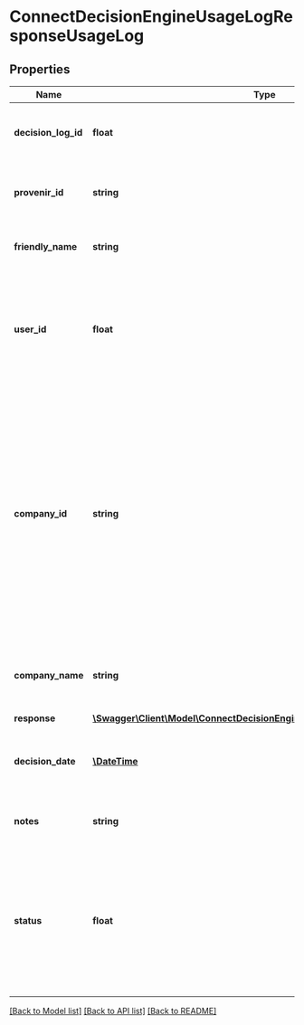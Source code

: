 # ConnectDecisionEngineUsageLogResponseUsageLog

## Properties
Name | Type | Description | Notes
------------ | ------------- | ------------- | -------------
**decision_log_id** | **float** | The unique identifier for the decision log. | [optional] 
**provenir_id** | **string** | The unique identifier of the decision tree. | [optional] 
**friendly_name** | **string** | The name of the decision tree. | [optional] 
**user_id** | **float** | The unique identifier for the user&#x27;s account, used across the Creditsafe product suite. | [optional] 
**company_id** | **string** | The connectId of the company that the decision was ran on. A connectId is the primary Company identifier that is used to uniquely identify all companies across Creditsafe&#x27;s Universe and Partner Network. | [optional] 
**company_name** | **string** | The name of the company that the decision was ran on. | [optional] 
**response** | [**\Swagger\Client\Model\ConnectDecisionEngineUsageLogResponseResponse**](ConnectDecisionEngineUsageLogResponseResponse.md) |  | [optional] 
**decision_date** | [**\DateTime**](\DateTime.md) | The timestamp that the decision model was run. | [optional] 
**notes** | **string** | The notes associated with this decision. | [optional] 
**status** | **float** | The status of the decision. typically, 1 is reserved for positive outcomes, 2 for pending status and 3 for negative outcomes. | [optional] 

[[Back to Model list]](../../README.md#documentation-for-models) [[Back to API list]](../../README.md#documentation-for-api-endpoints) [[Back to README]](../../README.md)

